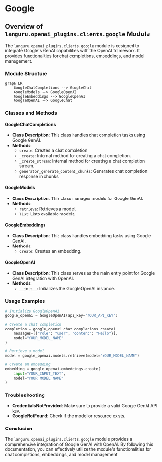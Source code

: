 # Google

## Overview of `languru.openai_plugins.clients.google` Module

The `languru.openai_plugins.clients.google` module is designed to integrate Google's GenAI capabilities with the OpenAI framework. It provides functionalities for chat completions, embeddings, and model management.

### Module Structure

```mermaid
graph LR
    GoogleChatCompletions --> GoogleChat
    GoogleModels --> GoogleOpenAI
    GoogleEmbeddings --> GoogleOpenAI
    GoogleOpenAI --> GoogleChat
```

### Classes and Methods

#### GoogleChatCompletions

* **Class Description**: This class handles chat completion tasks using Google GenAI.
* **Methods**:
    * `create`: Creates a chat completion.
    * `_create`: Internal method for creating a chat completion.
    * `_create_stream`: Internal method for creating a chat completion stream.
    * `generator_generate_content_chunks`: Generates chat completion response in chunks.

#### GoogleModels

* **Class Description**: This class manages models for Google GenAI.
* **Methods**:
    * `retrieve`: Retrieves a model.
    * `list`: Lists available models.

#### GoogleEmbeddings

* **Class Description**: This class handles embedding tasks using Google GenAI.
* **Methods**:
    * `create`: Creates an embedding.

#### GoogleOpenAI

* **Class Description**: This class serves as the main entry point for Google GenAI integration with OpenAI.
* **Methods**:
    * `__init__`: Initializes the GoogleOpenAI instance.

### Usage Examples

```python
# Initialize GoogleOpenAI
google_openai = GoogleOpenAI(api_key="YOUR_API_KEY")

# Create a chat completion
completion = google_openai.chat.completions.create(
    messages=[{"role": "user", "content": "Hello"}],
    model="YOUR_MODEL_NAME"
)

# Retrieve a model
model = google_openai.models.retrieve(model="YOUR_MODEL_NAME")

# Create an embedding
embedding = google_openai.embeddings.create(
    input="YOUR_INPUT_TEXT",
    model="YOUR_MODEL_NAME"
)
```

### Troubleshooting

* **CredentialsNotProvided**: Make sure to provide a valid Google GenAI API key.
* **GoogleNotFound**: Check if the model or resource exists.

### Conclusion

The `languru.openai_plugins.clients.google` module provides a comprehensive integration of Google GenAI with OpenAI. By following this documentation, you can effectively utilize the module's functionalities for chat completions, embeddings, and model management.
